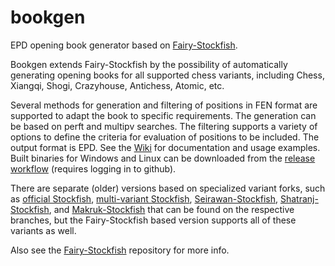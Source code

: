 # bookgen
EPD opening book generator based on [Fairy-Stockfish](https://github.com/ianfab/Fairy-Stockfish).

Bookgen extends Fairy-Stockfish by the possibility of automatically generating opening books for all supported chess variants, including Chess, Xiangqi, Shogi, Crazyhouse, Antichess, Atomic, etc.

Several methods for generation and filtering of positions in FEN format are supported to adapt the book to specific requirements. The generation can be based on perft and multipv searches. The filtering supports a variety of options to define the criteria for evaluation of positions to be included. The output format is EPD. See the [Wiki](https://github.com/ianfab/bookgen/wiki) for documentation and usage examples. Built binaries for Windows and Linux can be downloaded from the [release workflow](https://github.com/ianfab/bookgen/actions/workflows/release.yml) (requires logging in to github).

There are separate (older) versions based on specialized variant forks, such as [official Stockfish](https://github.com/ianfab/bookgen/tree/official-stockfish), [multi-variant Stockfish](https://github.com/ianfab/bookgen/tree/multivariant), [Seirawan-Stockfish](https://github.com/ianfab/bookgen/tree/seirawan), [Shatranj-Stockfish](https://github.com/ianfab/bookgen/tree/shatranj), and [Makruk-Stockfish](https://github.com/ianfab/bookgen/tree/makruk) that can be found on the respective branches, but the Fairy-Stockfish based version supports all of these variants as well.

Also see the [Fairy-Stockfish](https://github.com/ianfab/Fairy-Stockfish) repository for more info.
